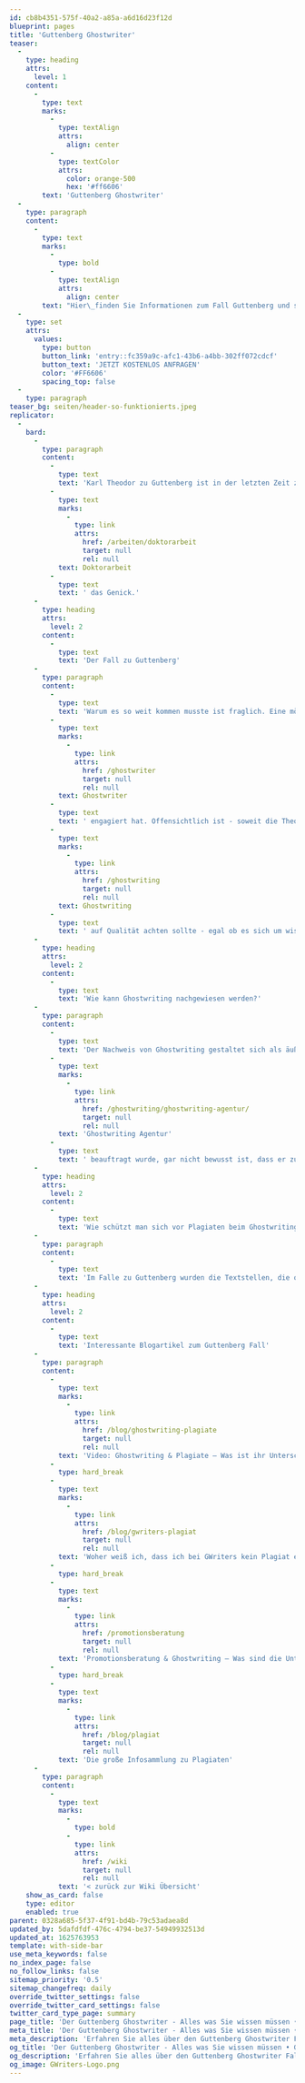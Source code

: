 ```yaml
---
id: cb8b4351-575f-40a2-a85a-a6d16d23f12d
blueprint: pages
title: 'Guttenberg Ghostwriter'
teaser:
  -
    type: heading
    attrs:
      level: 1
    content:
      -
        type: text
        marks:
          -
            type: textAlign
            attrs:
              align: center
          -
            type: textColor
            attrs:
              color: orange-500
              hex: '#ff6606'
        text: 'Guttenberg Ghostwriter'
  -
    type: paragraph
    content:
      -
        type: text
        marks:
          -
            type: bold
          -
            type: textAlign
            attrs:
              align: center
        text: "Hier\_finden Sie Informationen zum Fall Guttenberg und seriöse akademische Ghostwriter\_– diskret und mehrfach geprüft auf Qualität & Plagiate."
  -
    type: set
    attrs:
      values:
        type: button
        button_link: 'entry::fc359a9c-afc1-43b6-a4bb-302ff072cdcf'
        button_text: 'JETZT KOSTENLOS ANFRAGEN'
        color: '#FF6606'
        spacing_top: false
  -
    type: paragraph
teaser_bg: seiten/header-so-funktionierts.jpeg
replicator:
  -
    bard:
      -
        type: paragraph
        content:
          -
            type: text
            text: 'Karl Theodor zu Guttenberg ist in der letzten Zeit ziemlich in Verruf geraten. Der ehemalige Verteidigungsminister hat, ohne Frage, viele Fehler begangen was seine akademische Karriere anbelangt. Zwar wurde zu Guttenberg als Politiker von vielen geschätzt und machte seine Sache gut, allerdings brach ihm die misslungene '
          -
            type: text
            marks:
              -
                type: link
                attrs:
                  href: /arbeiten/doktorarbeit
                  target: null
                  rel: null
            text: Doktorarbeit
          -
            type: text
            text: ' das Genick.'
      -
        type: heading
        attrs:
          level: 2
        content:
          -
            type: text
            text: 'Der Fall zu Guttenberg'
      -
        type: paragraph
        content:
          -
            type: text
            text: 'Warum es so weit kommen musste ist fraglich. Eine mögliche und ziemlich realistische Theorie, welche auch in den Medien immer wieder angesprochen wird ist, dass zu Guttenberg einen '
          -
            type: text
            marks:
              -
                type: link
                attrs:
                  href: /ghostwriter
                  target: null
                  rel: null
            text: Ghostwriter
          -
            type: text
            text: ' engagiert hat. Offensichtlich ist - soweit die Theorie stimmt - aber, dass der Ghostwriter selbst zu Guttenbergs Arbeit nicht sauber geschrieben hat und sehr viel kopiert hat. zu Guttenberg wusste dies nicht und konnte somit nicht direkt reagieren als die ersten Anschuldigungen aufkamen. Hätte er gewusst, wo er „abgeschrieben“ hat dann hätte er sicherlich direkt reagiert und diese Stellen selbst aufgedeckt, bevor es jemand anderes getan hätte. Die Ausrede, er habe bei der Erstellung seiner Dissertation den Überblick über seine Quellen verloren, scheint mehr als fadenscheinig. Die Lehre, welche uns dieser Fauxpas mitbringt ist, dass man beim '
          -
            type: text
            marks:
              -
                type: link
                attrs:
                  href: /ghostwriting
                  target: null
                  rel: null
            text: Ghostwriting
          -
            type: text
            text: ' auf Qualität achten sollte - egal ob es sich um wissenschaftliche Texte oder andere Ghostwriting-Arbeiten handelt. Die Zeit hat gezeigt, dass auch andere Menschen öffentlichen Interesses wohl einen Ghostwriter in Anspruch genommen haben. Ohne Beweise zu haben wird dies auch der FDP Europapolitikerin Silvana Koch-Mehrin oder der Tochter des ehemaligen bayerischen Ministerpräsidenten Edmund Stoiber (CSU), Veronica Saß, vorgeworfen.'
      -
        type: heading
        attrs:
          level: 2
        content:
          -
            type: text
            text: 'Wie kann Ghostwriting nachgewiesen werden?'
      -
        type: paragraph
        content:
          -
            type: text
            text: 'Der Nachweis von Ghostwriting gestaltet sich als äußerst schwierig und ist im Allgemeinen auch nicht strafbar. Eine Straftat „Ghostwriting“ gibt es nicht und wäre in der Praxis auch kaum zu verfolgen. Der Auftraggeber des Ghostwritings, beispielsweise Herr zu Guttenberg, macht sich nur strafbar, wenn er eine eidesstattliche Erklärung unterschreibt, die jeweilige Arbeit selbst und ohne fremde Hilfe, verfasst zu haben, er jedoch einen Ghostwriter engagiert hatte, der diese Arbeit für ihn erledigt hat. zu Guttenberg kann dies aber nur vorgeworfen werden, sollte man Beweise für ein Ghostwriting vorlegen können. Dies ist allerdings nur möglich wenn sich der Ghostwriter seinerseits zu erkennen geben würde. Dies ist bis jetzt jedoch noch nicht geschehen und wird vermutlich auch so bleiben, da der Ghostwriter seine eigene wissenschaftliche Reputation zerstören könnte oder ihm, wenn er von einer '
          -
            type: text
            marks:
              -
                type: link
                attrs:
                  href: /ghostwriting/ghostwriting-agentur/
                  target: null
                  rel: null
            text: 'Ghostwriting Agentur'
          -
            type: text
            text: ' beauftragt wurde, gar nicht bewusst ist, dass er zu Guttenbergs Dissertation verfasst hat. zu Guttenberg musste seinen Doktortitel niederlegen weil er lediglich des Plagiats, also nicht kenntlich gemachter Zitate, überführt wurde.'
      -
        type: heading
        attrs:
          level: 2
        content:
          -
            type: text
            text: 'Wie schützt man sich vor Plagiaten beim Ghostwriting?'
      -
        type: paragraph
        content:
          -
            type: text
            text: 'Im Falle zu Guttenberg wurden die Textstellen, die offensichtlich und ohne Kenntlichmachung in die Dissertation eingefügt wurden, von der Netzgemeinde entdeckt. Hier handelt es sich um engagierte Bürger mit Netzzugang, die verdächtige Passagen mit Hilfe der Internetsuchmaschine Google überprüft haben und so übernommene Abschnitte nachweisen konnten. Mittlerweile überprüfen Universitäten, Fachhochschulen und andere wissenschaftliche Einrichtungen abgegebene Arbeiten mit einer Plagiatssoftware, die die akademische Arbeit mit Textstellen aus dem Internet und anderen Datenbanken abgleicht und so Plagiate entdeckt. Seriöse Ghostwriting Agenturen benutzen ebenfalls solch eine Software um Plagiate ihrer Ghostwriter zu entdecken. Dieses Angebot können oft nur größere Agenturen bieten, die das Kapital und das Auftragsvolumen haben, dass es ermöglicht und sinnvoll macht, diese mehrere tausend Euro teure Software anzuschaffen.'
      -
        type: heading
        attrs:
          level: 2
        content:
          -
            type: text
            text: 'Interessante Blogartikel zum Guttenberg Fall'
      -
        type: paragraph
        content:
          -
            type: text
            marks:
              -
                type: link
                attrs:
                  href: /blog/ghostwriting-plagiate
                  target: null
                  rel: null
            text: 'Video: Ghostwriting & Plagiate – Was ist ihr Unterschied & warum ist er so wichtig?'
          -
            type: hard_break
          -
            type: text
            marks:
              -
                type: link
                attrs:
                  href: /blog/gwriters-plagiat
                  target: null
                  rel: null
            text: 'Woher weiß ich, dass ich bei GWriters kein Plagiat erhalte?'
          -
            type: hard_break
          -
            type: text
            marks:
              -
                type: link
                attrs:
                  href: /promotionsberatung
                  target: null
                  rel: null
            text: 'Promotionsberatung & Ghostwriting – Was sind die Unterschiede?'
          -
            type: hard_break
          -
            type: text
            marks:
              -
                type: link
                attrs:
                  href: /blog/plagiat
                  target: null
                  rel: null
            text: 'Die große Infosammlung zu Plagiaten'
      -
        type: paragraph
        content:
          -
            type: text
            marks:
              -
                type: bold
              -
                type: link
                attrs:
                  href: /wiki
                  target: null
                  rel: null
            text: '< zurück zur Wiki Übersicht'
    show_as_card: false
    type: editor
    enabled: true
parent: 0328a685-5f37-4f91-bd4b-79c53adaea8d
updated_by: 5dafdfdf-476c-4794-be37-54949932513d
updated_at: 1625763953
template: with-side-bar
use_meta_keywords: false
no_index_page: false
no_follow_links: false
sitemap_priority: '0.5'
sitemap_changefreq: daily
override_twitter_settings: false
override_twitter_card_settings: false
twitter_card_type_page: summary
page_title: 'Der Guttenberg Ghostwriter - Alles was Sie wissen müssen • GWriters'
meta_title: 'Der Guttenberg Ghostwriter - Alles was Sie wissen müssen • GWriters'
meta_description: 'Erfahren Sie alles über den Guttenberg Ghostwriter Fall aus der Perspektive unserer Ghostwriting Agentur.'
og_title: 'Der Guttenberg Ghostwriter - Alles was Sie wissen müssen • GWriters'
og_description: 'Erfahren Sie alles über den Guttenberg Ghostwriter Fall aus der Perspektive unserer Ghostwriting Agentur.'
og_image: GWriters-Logo.png
---
```

